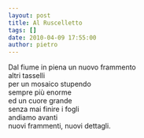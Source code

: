 ```yaml
---
layout: post
title: Al Ruscelletto
tags: []
date: 2010-04-09 17:55:00
author: pietro
---
```

Dal fiume in piena un nuovo frammento<br/>altri tasselli<br/>per un mosaico stupendo<br/>sempre più enorme<br/>ed un cuore grande<br/>senza mai finire i fogli<br/>andiamo avanti<br/>nuovi frammenti, nuovi dettagli.
